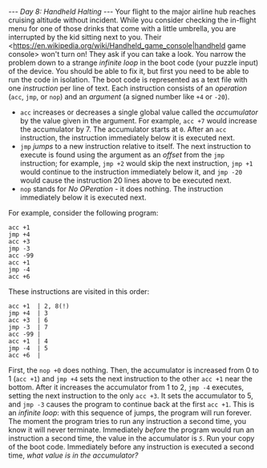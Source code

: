 *--- Day 8: Handheld Halting ---*
Your flight to the major airline hub reaches cruising altitude without incident.  While you consider checking the in-flight menu for one of those drinks that come with a little umbrella, you are interrupted by the kid sitting next to you.
Their <https://en.wikipedia.org/wiki/Handheld_game_console|handheld game console> won't turn on! They ask if you can take a look.
You narrow the problem down to a strange *infinite loop* in the boot code (your puzzle input) of the device. You should be able to fix it, but first you need to be able to run the code in isolation.
The boot code is represented as a text file with one *instruction* per line of text. Each instruction consists of an *operation* (`acc`, `jmp`, or `nop`) and an *argument* (a signed number like `+4` or `-20`).

- `acc` increases or decreases a single global value called the *accumulator* by the value given in the argument. For example, `acc +7` would increase the accumulator by 7. The accumulator starts at `0`. After an `acc` instruction, the instruction immediately below it is executed next.
- `jmp` *jumps* to a new instruction relative to itself. The next instruction to execute is found using the argument as an *offset* from the `jmp` instruction; for example, `jmp +2` would skip the next instruction, `jmp +1` would continue to the instruction immediately below it, and `jmp -20` would cause the instruction 20 lines above to be executed next.
- `nop` stands for *No OPeration* - it does nothing.  The instruction immediately below it is executed next.

For example, consider the following program:
```nop +0
acc +1
jmp +4
acc +3
jmp -3
acc -99
acc +1
jmp -4
acc +6
```
These instructions are visited in this order:
```nop +0  | 1
acc +1  | 2, 8(!)
jmp +4  | 3
acc +3  | 6
jmp -3  | 7
acc -99 |
acc +1  | 4
jmp -4  | 5
acc +6  |
```
First, the `nop +0` does nothing. Then, the accumulator is increased from 0 to 1 (`acc +1`) and `jmp +4` sets the next instruction to the other `acc +1` near the bottom. After it increases the accumulator from 1 to 2, `jmp -4` executes, setting the next instruction to the only `acc +3`. It sets the accumulator to 5, and `jmp -3` causes the program to continue back at the first `acc +1`.
This is an *infinite loop*: with this sequence of jumps, the program will run forever. The moment the program tries to run any instruction a second time, you know it will never terminate.
Immediately *before* the program would run an instruction a second time, the value in the accumulator is *`5`*.
Run your copy of the boot code. Immediately before any instruction is executed a second time, *what value is in the accumulator?*
